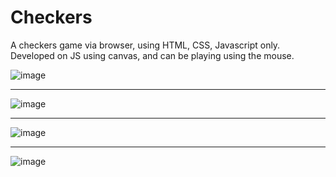 # Checkers
A checkers game via browser, using HTML, CSS, Javascript only.
Developed on JS using canvas, and can be playing using the mouse.

![image](https://user-images.githubusercontent.com/83305443/187039309-a731148b-fd68-494a-b916-23dc1272f5d5.png)
_________________________________________________________________________________________________________________________________________________________________________

![image](https://user-images.githubusercontent.com/83305443/187039326-a60a2670-edb4-4579-a81f-a308cf677612.png)
_________________________________________________________________________________________________________________________________________________________________________

![image](https://user-images.githubusercontent.com/83305443/187039331-f8a7f427-45d7-4e8f-b075-cac8db3dfc7d.png)
_________________________________________________________________________________________________________________________________________________________________________

![image](https://user-images.githubusercontent.com/83305443/187039425-640e78fe-d64c-45ec-a3c3-74f67ac6c81f.png)
